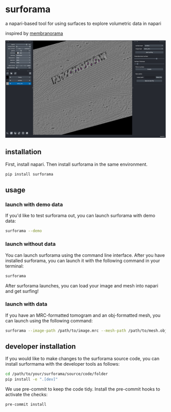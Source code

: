 # surforama
a napari-based tool for using surfaces to explore volumetric data in napari

inspired by [membranorama](https://github.com/dtegunov/membranorama)

![Screenshot of surforama showing a surface in the slice of a tomogram](surforama_screenshot.png)

## installation
First, install napari. Then install surforama in the same environment.

```python
pip install surforama
```

## usage
### launch with demo data
If you'd like to test surforama out, you can launch surforama with demo data:

```bash
surforama --demo
```

### launch without data
You can launch surforama using the command line interface. After you have installed surforama, you can launch it with the following command in your terminal:

```bash
surforama
```
After surforama launches, you can load your image and mesh into napari and get surfing!

### launch with data
If you have an MRC-formatted tomogram and an obj-formatted mesh, you can launch using the following command:

```bash
surforama --image-path /path/to/image.mrc --mesh-path /path/to/mesh.obj
```

## developer installation

If you would like to make changes to the surforama source code, you can install surformama with the developer tools as follows:

```bash
cd /path/to/your/surforama/source/code/folder
pip install -e ".[dev]"
```
We use pre-commit to keep the code tidy. Install the pre-commit hooks to activate the checks:

```bash
pre-commit install
```
